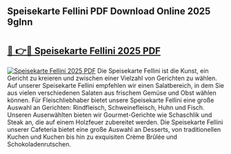 ## Speisekarte Fellini PDF Download Online 2025 9gInn

# <h2><a href="http://gc68cf.nevu.top/?p=Speisekarte+Fellini">🔗 👉🔴 Speisekarte Fellini 2025 PDF</a></h2>

[![Speisekarte Fellini 2025 PDF](https://i.imgur.com/dBaPXMq.png)](http://gc68cf.nevu.top/?p=Speisekarte+Fellini)
Die Speisekarte Fellini ist die Kunst, ein Gericht zu kreieren und zwischen einer Vielzahl von Gerichten zu wählen. Auf unserer Speisekarte Fellini empfehlen wir einen Salatbereich, in dem Sie aus vielen verschiedenen Salaten aus frischem Gemüse und Obst wählen können. Für Fleischliebhaber bietet unsere Speisekarte Fellini eine große Auswahl an Gerichten: Rindfleisch, Schweinefleisch, Huhn und Fisch. Unseren Auserwählten bieten wir Gourmet-Gerichte wie Schaschlik und Steak an, die auf einem Holzfeuer zubereitet werden. Die Speisekarte Fellini unserer Cafeteria bietet eine große Auswahl an Desserts, von traditionellen Kuchen und Kuchen bis hin zu exquisiten Crème Brûlée und Schokoladenrutschen.
